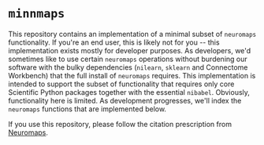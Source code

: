 # `minnmaps`

This repository contains an implementation of a minimal subset of `neuromaps` functionality. If you're an end user, this is likely not for you -- this implementation exists mostly for developer purposes. As developers, we'd sometimes like to use certain `neuromaps` operations without burdening our software with the bulky dependencies (`nilearn`, `sklearn` and Connectome Workbench) that the full install of `neuromaps` requires. This implementation is intended to support the subset of functionality that requires only core Scientific Python packages together with the essential `nibabel`. Obviously, functionality here is limited. As development progresses, we'll index the `neuromaps` functions that are implemented below.

If you use this repository, please follow the citation prescription from [Neuromaps](https://github.com/netneurolab/neuromaps).
